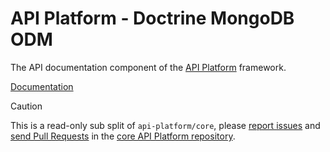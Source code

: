 # API Platform - Doctrine MongoDB ODM 

The API documentation component of the [API Platform](https://api-platform.com) framework.

[Documentation](https://api-platform.com/docs/core/)

> [!CAUTION]
>
> This is a read-only sub split of `api-platform/core`, please
> [report issues](https://github.com/api-platform/core/issues) and
> [send Pull Requests](https://github.com/api-platform/core/pulls)
> in the [core API Platform repository](https://github.com/api-platform/core).
